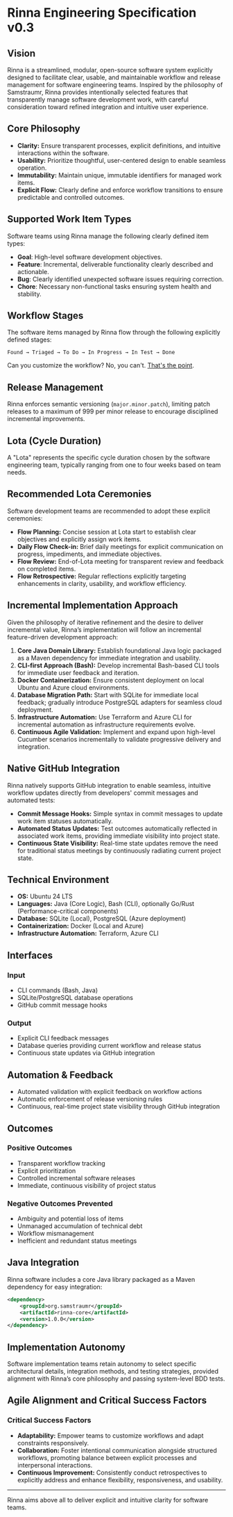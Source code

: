 # Rinna Engineering Specification v0.3

## Vision

Rinna is a streamlined, modular, open-source software system explicitly designed to facilitate clear, usable, and maintainable workflow and release management for software engineering teams. Inspired by the philosophy of Samstraumr, Rinna provides intentionally selected features that transparently manage software development work, with careful consideration toward refined integration and intuitive user experience.

## Core Philosophy

- **Clarity:** Ensure transparent processes, explicit definitions, and intuitive interactions within the software.
- **Usability:** Prioritize thoughtful, user-centered design to enable seamless operation.
- **Immutability:** Maintain unique, immutable identifiers for managed work items.
- **Explicit Flow:** Clearly define and enforce workflow transitions to ensure predictable and controlled outcomes.

## Supported Work Item Types

Software teams using Rinna manage the following clearly defined item types:

- **Goal**: High-level software development objectives.
- **Feature**: Incremental, deliverable functionality clearly described and actionable.
- **Bug**: Clearly identified unexpected software issues requiring correction.
- **Chore**: Necessary non-functional tasks ensuring system health and stability.

## Workflow Stages

The software items managed by Rinna flow through the following explicitly defined stages:
```
Found → Triaged → To Do → In Progress → In Test → Done
```

Can you customize the workflow? No, you can't. [That's the point](../user-guide/workflow-philosophy.md).

## Release Management

Rinna enforces semantic versioning (`major.minor.patch`), limiting patch releases to a maximum of 999 per minor release to encourage disciplined incremental improvements.

## Lota (Cycle Duration)

A "Lota" represents the specific cycle duration chosen by the software engineering team, typically ranging from one to four weeks based on team needs.

## Recommended Lota Ceremonies

Software development teams are recommended to adopt these explicit ceremonies:

- **Flow Planning:** Concise session at Lota start to establish clear objectives and explicitly assign work items.
- **Daily Flow Check-in:** Brief daily meetings for explicit communication on progress, impediments, and immediate objectives.
- **Flow Review:** End-of-Lota meeting for transparent review and feedback on completed items.
- **Flow Retrospective:** Regular reflections explicitly targeting enhancements in clarity, usability, and workflow efficiency.

## Incremental Implementation Approach

Given the philosophy of iterative refinement and the desire to deliver incremental value, Rinna’s implementation will follow an incremental feature-driven development approach:

1. **Core Java Domain Library:** Establish foundational Java logic packaged as a Maven dependency for immediate integration and usability.
2. **CLI-first Approach (Bash):** Develop incremental Bash-based CLI tools for immediate user feedback and iteration.
3. **Docker Containerization:** Ensure consistent deployment on local Ubuntu and Azure cloud environments.
4. **Database Migration Path:** Start with SQLite for immediate local feedback; gradually introduce PostgreSQL adapters for seamless cloud deployment.
5. **Infrastructure Automation:** Use Terraform and Azure CLI for incremental automation as infrastructure requirements evolve.
6. **Continuous Agile Validation:** Implement and expand upon high-level Cucumber scenarios incrementally to validate progressive delivery and integration.

## Native GitHub Integration

Rinna natively supports GitHub integration to enable seamless, intuitive workflow updates directly from developers' commit messages and automated tests:

- **Commit Message Hooks:** Simple syntax in commit messages to update work item statuses automatically.
- **Automated Status Updates:** Test outcomes automatically reflected in associated work items, providing immediate visibility into project state.
- **Continuous State Visibility:** Real-time state updates remove the need for traditional status meetings by continuously radiating current project state.

## Technical Environment

- **OS:** Ubuntu 24 LTS
- **Languages:** Java (Core Logic), Bash (CLI), optionally Go/Rust (Performance-critical components)
- **Database:** SQLite (Local), PostgreSQL (Azure deployment)
- **Containerization:** Docker (Local and Azure)
- **Infrastructure Automation:** Terraform, Azure CLI

## Interfaces

### Input
- CLI commands (Bash, Java)
- SQLite/PostgreSQL database operations
- GitHub commit message hooks

### Output
- Explicit CLI feedback messages
- Database queries providing current workflow and release status
- Continuous state updates via GitHub integration

## Automation & Feedback
- Automated validation with explicit feedback on workflow actions
- Automatic enforcement of release versioning rules
- Continuous, real-time project state visibility through GitHub integration

## Outcomes

### Positive Outcomes
- Transparent workflow tracking
- Explicit prioritization
- Controlled incremental software releases
- Immediate, continuous visibility of project status

### Negative Outcomes Prevented
- Ambiguity and potential loss of items
- Unmanaged accumulation of technical debt
- Workflow mismanagement
- Inefficient and redundant status meetings

## Java Integration

Rinna software includes a core Java library packaged as a Maven dependency for easy integration:

```xml
<dependency>
    <groupId>org.samstraumr</groupId>
    <artifactId>rinna-core</artifactId>
    <version>1.0.0</version>
</dependency>
```

## Implementation Autonomy

Software implementation teams retain autonomy to select specific architectural details, integration methods, and testing strategies, provided alignment with Rinna’s core philosophy and passing system-level BDD tests.

## Agile Alignment and Critical Success Factors

### Critical Success Factors
- **Adaptability:** Empower teams to customize workflows and adapt constraints responsively.
- **Collaboration:** Foster intentional communication alongside structured workflows, promoting balance between explicit processes and interpersonal interactions.
- **Continuous Improvement:** Consistently conduct retrospectives to explicitly address and enhance flexibility, responsiveness, and usability.

---

Rinna aims above all to deliver explicit and intuitive clarity for software teams.


